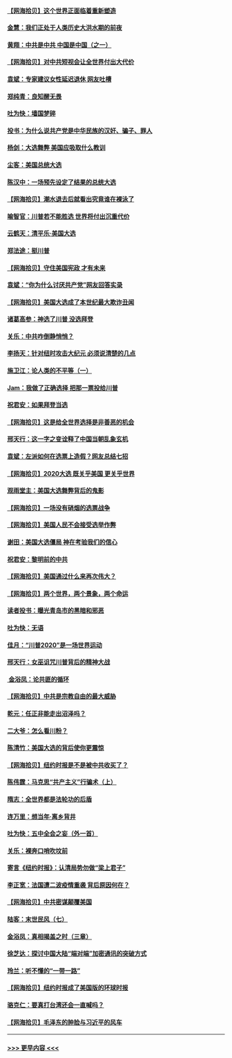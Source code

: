 #### [【网海拾贝】这个世界正面临着重新塑造](../pages/nsc993/n12548326.md?t=11141702) 
#### [金慧：我们正处于人类历史大洪水期的前夜](../pages/nsc993/n12547914.md?t=11141702) 
#### [黄翔：中共是中共 中国是中国（之一）](../pages/nsc993/n12547576.md?t=11141702) 
#### [【网海拾贝】对中共短视会让全世界付出大代价](../pages/nsc993/n12546043.md?t=11141702) 
#### [袁斌：专家建议女性延迟退休 网友吐槽](../pages/nsc993/n12545424.md?t=11141702) 
#### [郑纯青：良知醒无畏](../pages/nsc993/n12545394.md?t=11141702) 
#### [吐为快：墙国梦碎](../pages/nsc993/n12545309.md?t=11141702) 
#### [投书：为什么说共产党是中华民族的汉奸、骗子、罪人](../pages/nsc993/n12545089.md?t=11141702) 
#### [杨剑：大选舞弊 美国应吸取什么教训](../pages/nsc993/n12543937.md?t=11141702) 
#### [尘客：美国总统大选](../pages/nsc993/n12543828.md?t=11141702) 
#### [陈汉中：一场预先设定了结果的总统大选](../pages/nsc993/n12543564.md?t=11141702) 
#### [【网海拾贝】潮水退去后就看出究竟谁在裸泳了](../pages/nsc993/n12543321.md?t=11141702) 
#### [喻智官：川普若不能胜选 世界将付出沉重代价](../pages/nsc993/n12541352.md?t=11141702) 
#### [云鹤天：清平乐‧美国大选](../pages/nsc993/n12540916.md?t=11141702) 
#### [郑法途：挺川普](../pages/nsc993/n12540898.md?t=11141702) 
#### [【网海拾贝】守住美国宪政 才有未来](../pages/nsc993/n12540423.md?t=11141702) 
#### [袁斌：“你为什么讨厌共产党”网友回答实录](../pages/nsc993/n12540208.md?t=11141702) 
#### [【网海拾贝】美国大选成了本世纪最大欺诈丑闻](../pages/nsc993/n12538029.md?t=11141702) 
#### [诸葛高参：神选了川普 没选拜登](../pages/nsc993/n12537664.md?t=11141702) 
#### [关乐：中共咋倒静悄悄？](../pages/nsc993/n12537615.md?t=11141702) 
#### [李扬天：针对纽时攻击大纪元 必须说清楚的几点](../pages/nsc993/n12536001.md?t=11141702) 
#### [施卫江：论人类的不平等（一）](../pages/nsc993/n12535700.md?t=11141702) 
#### [Jam：我做了正确选择 把那一票投给川普](../pages/nsc993/n12535743.md?t=11141702) 
#### [祝君安：如果拜登当选](../pages/nsc993/n12535726.md?t=11141702) 
#### [【网海拾贝】这是给全世界选择是非善恶的机会](../pages/nsc993/n12535061.md?t=11141702) 
#### [邢天行：这一字之变诠释了中国当朝乱象玄机](../pages/nsc993/n12533446.md?t=11141702) 
#### [袁斌：左派如何在选票上造假？网友总结七招](../pages/nsc993/n12533180.md?t=11141702) 
#### [【网海拾贝】2020大选 既关乎美国 更关乎世界](../pages/nsc993/n12533161.md?t=11141702) 
#### [观雨堂主：美国大选舞弊背后的鬼影](../pages/nsc993/n12533153.md?t=11141702) 
#### [【网海拾贝】一场没有硝烟的选票战争](../pages/nsc993/n12531883.md?t=11141702) 
#### [【网海拾贝】美国人民不会接受选举作弊](../pages/nsc993/n12528850.md?t=11141702) 
#### [谢田：美国大选僵局 神在考验我们的信心](../pages/nsc993/n12527932.md?t=11141702) 
#### [祝君安：黎明前的中共](../pages/nsc993/n12524071.md?t=11141702) 
#### [【网海拾贝】美国通过什么来再次伟大？](../pages/nsc993/n12523844.md?t=11141702) 
#### [【网海拾贝】两个世界，两个景象，两个命运](../pages/nsc993/n12521419.md?t=11141702) 
#### [读者投书：曝光青岛市的黑暗和邪恶](../pages/nsc993/n12520988.md?t=11141702) 
#### [吐为快：无语](../pages/nsc993/n12518588.md?t=11141702) 
#### [佳月：“川普2020”是一场世界运动](../pages/nsc993/n12518581.md?t=11141702) 
#### [邢天行：女巫诅咒川普背后的精神大战](../pages/nsc993/n12517257.md?t=11141702) 
#### [ 金浴凤：论共匪的循环](../pages/nsc993/n12517133.md?t=11141702) 
#### [【网海拾贝】中共是宗教自由的最大威胁](../pages/nsc993/n12516879.md?t=11141702) 
#### [乾元：任正非能走出沼泽吗？](../pages/nsc993/n12515831.md?t=11141702) 
#### [二大爷：怎么看川粉？](../pages/nsc993/n12515820.md?t=11141702) 
#### [陈清竹：美国大选的背后使你更震惊](../pages/nsc993/n12515589.md?t=11141702) 
#### [【网海拾贝】纽约时报是不是被中共收买了？](../pages/nsc993/n12515122.md?t=11141702) 
#### [陈伟霆：马克思“共产主义”行骗术（上）](../pages/nsc993/n12510217.md?t=11141702) 
#### [隋志：全世界都是法轮功的后盾](../pages/nsc993/n12510636.md?t=11141702) 
#### [连万里：想当年‧离乡背井](../pages/nsc993/n12510623.md?t=11141702) 
#### [吐为快：五中全会之妄（外一首）](../pages/nsc993/n12510470.md?t=11141702) 
#### [关乐：裸奔口哨吹坟前](../pages/nsc993/n12510403.md?t=11141702) 
#### [寄言《纽约时报》：认清局势勿做“梁上君子”](../pages/nsc993/n12510042.md?t=11141702) 
#### [李正宽：法国遭二波疫情重袭 背后原因何在？](../pages/nsc993/n12509971.md?t=11141702) 
#### [【网海拾贝】中共密谋颠覆美国](../pages/nsc993/n12509816.md?t=11141702) 
#### [陆客：末世民风（七）](../pages/nsc993/n12507822.md?t=11141702) 
#### [金浴凤：真相揭盖之时（三章）](../pages/nsc993/n12507804.md?t=11141702) 
#### [徐芝达：探讨中国大陆“端对端”加密通讯的突破方式](../pages/nsc993/n12507682.md?t=11141702) 
#### [玲兰：听不懂的“一带一路”](../pages/nsc993/n12507669.md?t=11141702) 
#### [【网海拾贝】纽约时报成了美国版的环球时报](../pages/nsc993/n12507053.md?t=11141702) 
#### [骆克仁：要真打台湾还会一直喊吗？](../pages/nsc993/n12506843.md?t=11141702) 
#### [【网海拾贝】毛泽东的肿脸与习近平的风车](../pages/nsc993/n12504537.md?t=11141702) 

----
#### [ >>> 更早内容 <<< ](../indexes/nsc993-earlier.md)
